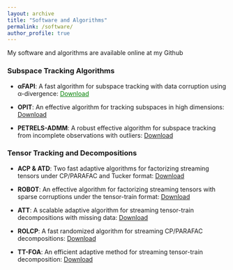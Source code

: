 ```yaml
---
layout: archive
title: "Software and Algorithms"
permalink: /software/
author_profile: true
---
```



My software and algorithms are available online at my Github <a href="https://github.com/thanhtbt" style="color: green; text-decoration: underline; "><i class="fab fa-fw fa-github zoom"></i></a>



### Subspace Tracking Algorithms

* **αFAPI**: A fast algorithm for subspace tracking with data corruption using α-divergence: <a href="https://github.com/thanhtbt/aFAPI" style="color: green; text-decoration: underline; ">Download</a>

* **OPIT**: An effective algorithm for tracking subspaces in high dimensions: [Download](https://github.com/thanhtbt/SST)     


* **PETRELS-ADMM**: A robust effective algorithm for subspace tracking from incomplete observations with outliers: [Download](https://github.com/thanhtbt/RST)     

### Tensor Tracking and Decompositions

* **ACP & ATD**: Two fast adaptive algorithms for factorizing streaming tensors under CP/PARAFAC and Tucker format:  [Download](https://github.com/thanhtbt/tensor_tracking)     
 

* **ROBOT**: An effective algorithm for factorizing streaming tensors with sparse corruptions under
the tensor-train format: [Download](https://github.com/thanhtbt/ROBOT)       

* **ATT**: A scalable adaptive algorithm for streaming tensor-train decompositions with missing data: [Download](https://github.com/thanhtbt/ATT-miss)   

* **ROLCP**: A fast randomized algorithm for streaming CP/PARAFAC decompositions: [Download](https://github.com/thanhtbt/ROLCP)   
 

* **TT-FOA**: An efficient adaptive method for streaming tensor-train decomposition: [Download](https://github.com/thanhtbt/ATT)    
 

